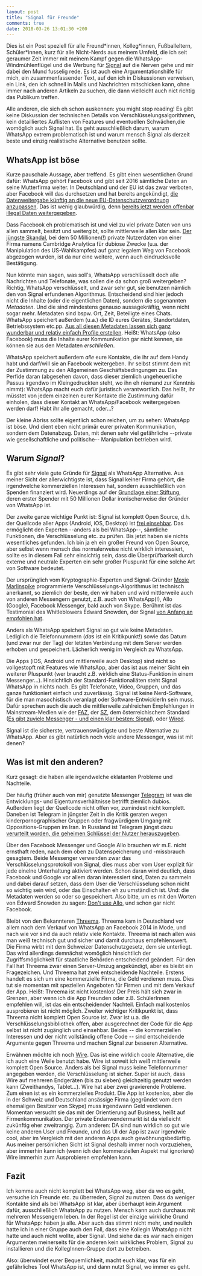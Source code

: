 ```yaml
---
layout: post
title: "Signal für Freunde"
comments: true
date: 2018-03-26 13:01:30 +200
---
```



Dies ist ein Post speziell für alle Freund\*innen, Kolleg\*innen, Fußballeltern,
Schüler\*innen, kurz für alle Nicht-Nerds aus meinem Umfeld, die ich seit
geraumer Zeit immer mit meinem Kampf gegen die WhatsApp-Windmühlenflügel  und
die Werbung für [Signal](https://signal.org) auf die Nerven gehe und mir dabei
den Mund fusselig rede. Es ist auch eine Argumentationshilfe für mich, ein
zusammenfassender Text, auf den ich in Diskussionen verweisen, ein Link, den
ich schnell in Mails und Nachrichten mitschicken kann, ohne immer nach anderen
Artikeln zu suchen, die dann vielleicht auch nict richtig das Publikum
treffen.

Alle anderen, die sich eh schon auskennen: you might stop reading! Es gibt
keine Diskussion der technischen Details von Verschlüsselungsalgorithmen, kein
detailliertes Auflisten von Features und eventuellen Schwächen,die womöglich
auch Signal hat. Es geht ausschließlich darum, warum WhatsApp extrem
problematisch ist und warum mensch Signal als derzeit beste und einzig
realistische Alternative benutzen sollte.


## WhatsApp ist böse

Kurze pauschale Aussage, aber treffend. Es gibt einen wesentlichen Grund dafür:
WhatsApp gehört Facebook und gibt seit 2016 sämtliche Daten an seine
Mutterfirma weiter. In Deutschland und der EU ist das
zwar verboten, aber Facebook will das durchsetzen und hat bereits angekündigt,
[die Datenweitergabe künftig an die neue EU-Datenschutzverordnung
anzupassen](https://www.golem.de/news/datenschutz-whatsapp-plant-rechtskonforme-datenweitergabe-an-facebook-1803-133346.html).
Das ist wenig glaubwürdig, denn [bereits jetzt werden offenbar illegal Daten
weitergegeben](https://www.golem.de/news/strafe-verhaengt-diese-nutzerdaten-teilt-whatsapp-weiterhin-mit-facebook-1803-133372.html).

Dass Facebook eh problematisch ist und viel zu viel private Daten von uns allen
sammelt, besitzt und weitergibt, sollte mittlerweile allen klar sein. [Der
jüngste Skandal](http://www.spiegel.de/netzwelt/web/facebook-und-cambridge-analytica-leak-whistleblower-christopher-wylie-gesperrt-a-1198763.html),
bei dem 50 Millionen(!) private Nutzerdaten von einer Firma namens
Cambridge Analytica für dubiose Zwecke (u.a. der Manipiulation des
US-Wahlkampfes) auf ganz legalem Weg von Facebook abgezogen wurden, ist da nur
eine weitere, wenn auch eindrucksvolle Bestätigung.

Nun könnte man sagen, was soll's, WhatsApp verschlüsselt doch alle Nachrichten
und Telefonate, was sollen die da schon groß weitergeben? Richtig, WhatsApp
verschlüsselt, und zwar sehr gut, sie benutzen nämlich den von Signal
erfundenen Algorithmus. Entscheidend sind hier jedoch nicht die Inhalte (oder
die eigentlichen Daten), sondern die sogenannten _Metadaten_. Und die sind
mindestens genauso aussagekräftig, wenn nicht sogar mehr. Metadaten sind bspw.
Ort, Zeit, Beteiligte eines Chats. WhatsApp speichert außerdem (u.a.) die ID
eures Gerätes, Standortdaten, Betriebssystem etc.pp. [Aus all diesen Metadaten
lassen sich ganz wunderbar und relativ einfach Profile erstellen](https://www.eff.org/deeplinks/2013/06/why-metadata-matters). Heißt:
WhatsApp (also Facebook) muss die Inhalte eurer Kommunikation gar nicht kennen,
sie können sie aus den Metadaten _erschließen_. 

WhatsApp speichert außerdem _alle_ eure Kontakte, die ihr auf dem Handy habt
und darf/will sie an Facebook weitergeben. Ihr selbst stimmt dem mit der
Zustimmung zu den Allgemeinen Geschäftsbedingungen zu. Das Perfide daran
(abgesehen davon, dass dieser ziemlich ungeheuerliche Passus irgendwo im
Kleingedruckten steht, wo ihn eh niemand zur Kenntnis nimmt): WhatsApp macht
euch dafür juristisch verantwortlich. Das heißt, ihr müsstet von jedem
einzelnen eurer Kontakte die Zustimmung dafür einholen, dass dieser Kontakt an
WhatsApp/Facebook weitergegeben werden darf! Habt ihr alle gemacht, oder...? 

Der kleine Abriss sollte eigentlich schon reichen, um zu sehen: WhatsApp ist
böse. Und dient eben nicht primär eurer privaten Kommunikation, sondern dem
Datenabzug.  Daten, mit denen sehr viel gefährliche --private wie
gesellschaftliche und politische-- Manipulation betrieben wird. 


## Warum _Signal_?

Es gibt sehr viele gute Gründe für [Signal](https://signal.org) als WhatsApp Alternative. Aus meiner
Sicht der allerwichtigste ist, dass Signal keiner Firma gehört, die
irgendwelche kommerziellen Interessen hat, sondern ausschließlich von Spenden
finanziert wird. Neuerdings auf der [Grundlage einer
Stiftung](https://signal.org/blog/signal-foundation/), deren erster Spender mit
50 Millionen Dollar ironischerweise der Gründer von WhatsApp ist. 

Der zweite ganze wichtige Punkt ist: Signal ist komplett Open Source, d.h. der
Quellcode aller Apps (Android, iOS, Desktop) ist [frei
einsehbar](https://github.com/signalapp). Das ermöglicht den Experten --anders
als bei WhatsApp--, sämtliche Funktionen, die Verschlüsselung etc. zu prüfen.
Bis jetzt haben sie nichts wesentliches gefunden. Ich bin ja eh ein großer
Freund von Open Source, aber selbst wenn mensch das normalerweise nicht
wirklich interessiert, sollte es in diesem Fall sehr einsichtig sein, dass die
Überprüfbarkeit durch externe und neutrale Experten ein sehr großer Pluspunkt
für eine solche Art von Software bedeutet.

Der ursprünglich vom Kryptographie-Experten und Signal-Gründer [Moxie
Marlinspike](https://www.wired.de/collection/life/wie-ein-codender-punk-uns-vor-der-nsa-schuetzen-will)
programmierte Verschlüsselungs-Algorithmus ist technisch anerkannt, so ziemlich
der beste, den wir haben und wird mittlerweile auch von anderen Messengern
genutzt, z.B.  auch von WhatsApp(!), Allo (Google), Facebook Messenger, bald
auch von Skype.  Berühmt ist das Testimonial des Whitleblowers Edward Snowden,
der Signal [von Anfang
an](https://twitter.com/snowden/status/661313394906161152) [empfohlen
hat](https://twitter.com/snowden/status/940962714276564993).

Anders als WhatsApp speichert Signal so gut wie keine Metadaten. Lediglich die
Telefonnummern (_das_ ist ein Kritikpunkt!) sowie das Datum (und zwar nur der
Tag) der letzten Verbindung mit dem Server werden erhoben und gespeichert.
Lächerlich wenig im Vergleich zu WhatsApp.

Die Apps (iOS, Android und mittlerweile auch Desktop) sind nicht so
vollgestopft mit Features wie WhatsApp, aber das ist aus meiner Sicht ein
weiterer Pluspunkt (wer braucht z.B. wirklich eine Status-Funktion in einem
Messenger...). Hinsichtlich der Standard-Funktionaliäten steht Signal WhatsApp
in nichts nach. Es gibt Telefonate, Video, Gruppen, und das ganze funktioniert
einfach und zuverlässig. Signal ist keine Nerd-Software, für die man
masochistisch veranlagt oder Software-EntwicklerIn sein muss. Dafür sprechen
auch die auch die mittlerweile zahlreichen Empfehlungen in Mainstream-Medien
wie der
[FAZ](http://www.faz.net/aktuell/technik-motor/digital/whatsapp-alternativen-wie-signal-messenger-im-ueberblick-14884896.html), 
der
[SZ](http://www.sueddeutsche.de/digital/threema-und-signal-das-sind-die-besseren-alternativen-zu-whatsapp-1.2721971-2),
dem österreichischem Standard
([Es gibt zuviele Messenger - und einen klar besten: Signal](https://derstandard.at/2000067258484/Es-gibt-zu-viele-Messenger-und-einen-klar-besten-Signal)),
oder
[Wired](https://www.wired.de/collection/tech/vergiss-all-die-andren-messenger-apps-signal-ist-die-sicherste).

Signal ist die sicherste, vertrauenswürdigste und beste Alternative zu
WhatsApp. Aber es gibt natürlich noch viele andere Messenger, was ist mit
denen?

## Was ist mit den anderen?

Kurz gesagt: die haben alle irgendwelche eklatanten Probleme und Nachteile.

Der häufig (früher auch von mir) genutzte Messenger
[Telegram](https://telegram.org/) ist was die
Entwicklungs- und Eigentumsverhältnisse betrifft ziemlich dubios.
Außerdem liegt der Quellcode nicht offen vor, zumindest nicht komplett. Daneben
ist Telegram in jüngster Zeit in die Kritik geraten wegen
kinderpornographischer Gruppen oder fragwürdigem Umgang mit Oppositions-Gruppen
im Iran. In Russland ist Telegram jüngst dazu [verurteilt worden, die geheimen
Schlüssel der Nutzer
herauszugeben](https://www.instapaper.com/read/1032455718).

Über den Facebook Messenger und Google Allo brauchen wir m.E. nicht ernsthaft
reden, nach dem oben zu Datenspeicherung und -missbrauch gesagtem. Beide
Messenger verwenden zwar das Verschlüsselungsprotokoll von Signal, dies muss
aber vom User explizit für jede einelne Unterhaltung aktiviert werden. Schon
daran wird deutlich, dass Facebook und Google vor allem daran interessiert
sind, Daten zu sammeln und dabei darauf setzen, dass dem User die
Verschlüsselung schon nicht so wichtig sein wird, oder das Einschalten eh zu
umständlich ist. Und: die Metadaten werden so oder so gespeichert. Also bitte,
um es mit den Worten von Edward Snowden zu sagen:
[Don't use Allo](https://twitter.com/Snowden/status/778588715736260608), und
schon gar nicht Facebook.

Bleibt von den Bekannteren [Threema](https://threema.ch). Threema kam in
Deutschland vor allem nach dem Verkauf von WhatsApp an Facebook 2014 in Mode,
und nach wie vor sind da auch relativ viele Kontakte. Threema ist nach allen
was man weiß technisch gut und sicher und damit durchaus empfehlenswert. Die
Firma wirbt mit dem Schweizer Datenschutzgesetz, dem sie unterliegt. Das wird
allerdings demnächst womöglich hinsichtlich der Zugriffsmöglichkeit für
staatliche Behörden entscheidend geändert. Für den Fall hat Threema zwar einen
Server-Umzug angekündigt, aber es bleibt ein Fragezeichen. Und Threema hat zwei
entscheidende Nachteile. Erstens handelt es sich um eine kommerzielle Firma,
die Geld verdienen muss. Dies tut sie momentan mit speziellen Angeboten für
Firmen und mit dem Verkauf der App. Heißt: Threema ist nicht kostenlos! Der
Preis hält sich zwar in Grenzen, aber wenn ich die App Freunden oder z.B.
SchülerInnen empfehlen will, ist das ein entscheidender Nachteil. Einfach mal
kostenlos ausprobieren ist nicht möglich. Zweiter wichtiger Kritikpunkt ist,
dass Threema nicht komplett Open Source ist. Zwar ist u.a. die
Verschlüsselungsbibliothek offen, aber ausgerechnet der Code für die App selbst
ist nicht zugänglich und einsehbar. Beides -- die kommerziellen Interessen und
der nicht vollständig offene Code -- sind entscheidende Argumente gegen
Threema und machen Signal zur besseren Alternative.

Erwähnen möchte ich noch [Wire](https://wire.com). Das ist eine wirklich coole
Alternative, die ich auch eine Weile benutzt habe. Wire ist soweit ich weiß
mittlerweile komplett Open Source. Anders als bei Signal muss keine
Telefonnummer angegeben werden, die Verschlüsselung ist sicher. Super ist
auch, dass Wire auf mehreren Endgeräten (bis zu sieben) gleichzeitig genutzt
werden kann (Zweithandys, Tablet...). Wire hat aber zwei gravierende Probleme.
Zum einen ist es ein kommerzielles Produkt. Die App ist kostenlos, aber die in
der Schweiz und Deutschland ansässige Firma (gegründet vom dem ehemaligen
Besitzer von Skype) muss irgendwann Geld verdienen. Momentan versucht sie das
mit der Orientierung auf Business, heißt auf Firmenkommunikation. Der
private Endanwendermarkt ist da vielleicht zukünftig eher zweitrangig. Zum
anderen: DA sind nun wirklich so gut wie keine anderen User und Freunde, und
das UI der App ist zwar irgendwie cool, aber im Vergleich mit den anderen Apps
auch gewöhnungsbedürftig. Aus meiner persönlichen Sicht ist Signal deshalb
immer noch vorzuziehen, aber immerhin kann ich (wenn ich den kommerziellen
Aspekt mal ignoriere) Wire immerhin zum Ausprobieren empfehlen kann.


## Fazit

Ich komme auch nicht komplett bei WhatsApp weg, aber da wo es geht, versuche
ich Freunde etc. zu überreden, Signal zu nutzen. Dass da weniger Kontakte sind
als bei WhatsApp ist klar, aber überhaupt kein Argument dafür, ausschließlich
WhatsApp zu nutzen. Mensch kann auch durchaus mit mehreren Messengern leben.
In der Regel ist der einzige wirkliche Grund für WhatsApp: haben ja alle. Aber
auch das stimmt nicht mehr, und neulich hatte ich in einer Gruppe auch den
Fall, dass eine Kollegin WhatsApp nicht hatte und auch nicht wollte, aber
Signal. Und siehe da: es war nach einigen Argumenten meinerseits für die
anderen kein wirkliches Problem, Signal zu installieren und die
KollegInnen-Gruppe dort zu betreiben.

Also: überwindet eurer Bequemlichkeit, macht euch klar, was für ein
gefährliches Tool WhatsApp ist, und dann nutzt Signal, wo immer es geht.




